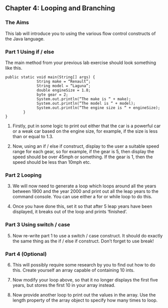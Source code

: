 ## Chapter 4: Looping and Branching
### The Aims
This lab will introduce you to using the various flow control constructs of the Java language.

### Part 1 Using if / else
The main method from your previous lab exercise should look something like this.



```
public static void main(String[] args) {
              String make = “Renault”;
              String model = “Laguna”;
              double engineSize = 1.8;
              byte gear = 2;
              System.out.println(“The make is “ + make);
              System.out.println(“The model is “ + model);
              System.out.println(“The engine size is “ + engineSize);
        }
}
```

1. Firstly, put in some logic to print out either that the car is a powerful car or a weak car based on the engine size, for example, if the size is less than or equal to 1.3.
   
2. Now, using an if / else if construct, display to the user a suitable speed range for each gear, so for example, if the gear is 5, then display the speed should be over 45mph or something. If the gear is 1, then the speed should be less than 10mph etc.

### Part 2 Looping
3. We will now need to generate a loop which loops around all the years between 1900 and the year 2000 and print out all the leap years to the command console. You can use either a for or while loop to do this.
   
4. Once you have done this, set it so that after 5 leap years have been displayed, it breaks out of the loop and prints ‘finished’.
   
### Part 3 Using switch / case

5. Now re-write part 1 to use a switch / case construct. It should do exactly the same thing as the if / else if construct. Don’t forget to use break!
   
### Part 4 (Optional)
6. This will possibly require some research by you to find out how to do this. Create yourself an array capable of containing 10 ints.

7. Now modify your loop above, so that it no longer displays the first five years, but stores the first 10 in your array instead.

8. Now provide another loop to print out the values in the array. Use the length property of the array object to specify how many times to loop.

